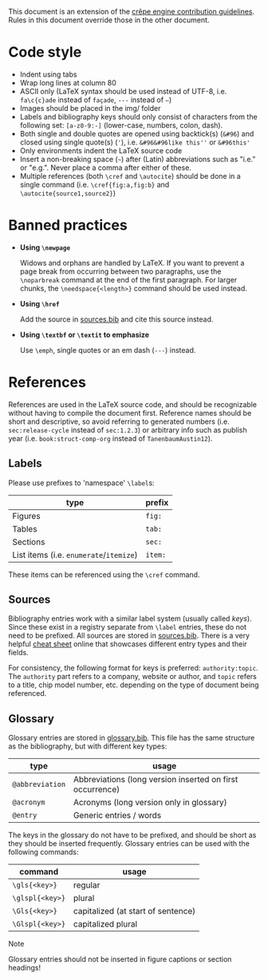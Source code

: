 This document is an extension of the [crêpe engine contribution
guidelines][crepe-engine-contrib]. Rules in this document override those in the
other document.

# Code style

- Indent using tabs
- Wrap long lines at column 80
- ASCII only (LaTeX syntax should be used instead of UTF-8, i.e. `fa\c{c}ade`
  instead of `façade`, `---` instead of `—`)
- Images should be placed in the img/ folder
- Labels and bibliography keys should only consist of characters from the
  following set: `[a-z0-9:-]` (lower-case, numbers, colon, dash).
- Both single and double quotes are opened using backtick(s)
  (<code>&#96</code>) and closed using single quote(s) (`'`), i.e.
  <code>&#96&#96like this''</code> or <code>&#96this'</code>
- Only environments indent the LaTeX source code
- Insert a non-breaking space (`~`) after (Latin) abbreviations such as "i.e."
  or "e.g.". Never place a comma after either of these.
- Multiple references (both `\cref` and `\autocite`) should be done in a single
  command (i.e. `\cref{fig:a,fig:b}` and `\autocite{source1,source2}`)

# Banned practices

- **Using `\newpage`**

  Widows and orphans are handled by LaTeX. If you want to prevent a page break
  from occurring between two paragraphs, use the `\noparbreak` command at the
  end of the first paragraph. For larger chunks, the `\needspace{<length>}`
  command should be used instead.
- **Using `\href`**

  Add the source in [sources.bib](#sources) and cite this source instead.
- **Using `\textbf` or `\textit` to emphasize**

  Use `\emph`, single quotes or an em dash (`---`) instead.

# References

References are used in the LaTeX source code, and should be recognizable
without having to compile the document first. Reference names should be short
and descriptive, so avoid referring to generated numbers (i.e.
`sec:release-cycle` instead of `sec:1.2.3`) or arbitrary info such as publish
year (i.e. `book:struct-comp-org` instead of `TanenbaumAustin12`).

## Labels

Please use prefixes to 'namespace' `\label`s:

|type|prefix|
|-|-|
|Figures|`fig:`|
|Tables|`tab:`|
|Sections|`sec:`|
|List items (i.e. `enumerate`/`itemize`)|`item:`|

These items can be referenced using the `\cref` command.

## Sources

Bibliography entries work with a similar label system (usually called *keys*).
Since these exist in a registry separate from `\label` entries, these do not
need to be prefixed. All sources are stored in [sources.bib](./sources.bib).
There is a very helpful [cheat sheet][biblatex-cheat-sheet] online that
showcases different entry types and their fields.

For consistency, the following format for keys is preferred: `authority:topic`.
The `authority` part refers to a company, website or author, and `topic` refers
to a title, chip model number, etc. depending on the type of document being
referenced.

## Glossary

Glossary entries are stored in [glossary.bib](./glossary.bib). This file has
the same structure as the bibliography, but with different key types:

|type|usage|
|-|-|
|`@abbreviation`|Abbreviations (long version inserted on first occurrence)|
|`@acronym`|Acronyms (long version only in glossary)|
|`@entry`|Generic entries / words|

The keys in the glossary do not have to be prefixed, and should be short as
they should be inserted frequently. Glossary entries can be used with the
following commands:

|command|usage|
|-|-|
|`\gls{<key>}`|regular|
|`\glspl{<key>}`|plural|
|`\Gls{<key>}`|capitalized (at start of sentence)|
|`\Glspl{<key>}`|capitalized plural|

> [!NOTE]
> Glossary entries should not be inserted in figure captions or section
> headings!

[crepe-engine-contrib]: https://github.com/lonkaars/crepe/blob/master/contributing.md
[biblatex-cheat-sheet]: https://tug.ctan.org/info/biblatex-cheatsheet/biblatex-cheatsheet.pdf

